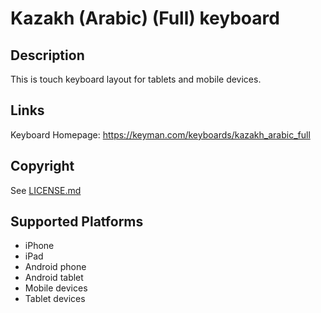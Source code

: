 Kazakh (Arabic) (Full) keyboard
==============

Description
-----------
This is touch keyboard layout for tablets and mobile devices.

Links
-----
Keyboard Homepage: https://keyman.com/keyboards/kazakh_arabic_full

Copyright
---------
See [LICENSE.md](LICENSE.md)

Supported Platforms
-------------------
 * iPhone
 * iPad
 * Android phone
 * Android tablet
 * Mobile devices
 * Tablet devices

